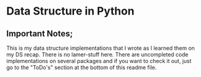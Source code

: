 # Data Structure in Python
## Important Notes;

This is my data structure implementations that I wrote as I learned them on my DS recap. There is no lamer-stuff here. There are uncompleted code implementations on several packages and if you want to check it out, just go to the "ToDo's" section at the bottom of this readme file.

